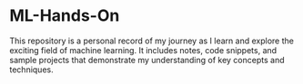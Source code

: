 # ML-Hands-On
This repository is a personal record of my journey as I learn and explore the exciting field of machine learning. It includes notes, code snippets, and sample projects that demonstrate my understanding of key concepts and techniques. 
